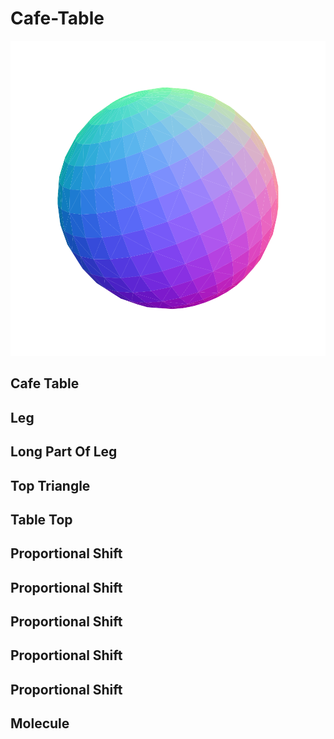 # Cafe-Table

![](/project.svg)

## Cafe Table


## Leg


## Long Part Of Leg


## Top Triangle


## Table Top


## Proportional Shift


## Proportional Shift


## Proportional Shift


## Proportional Shift


## Proportional Shift


## Molecule


